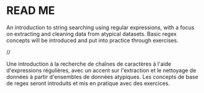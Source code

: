 # READ ME

An introduction to string searching using regular expressions,
with a focus on extracting and cleaning data from atypical datasets.
Basic regex concepts will be introduced and put into practice through
exercises.

//


Une introduction à la recherche de chaînes de caractères à l'aide
d'expressions régulières, avec un accent sur l'extraction et le
nettoyage de données à partir d'ensembles de données atypiques.
Les concepts de base de regex seront introduits et mis en
pratique avec des exercices.

